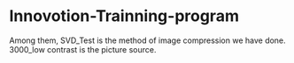 # Innovotion-Trainning-program
Among them, SVD_Test is the method of image compression we have done.
3000_low contrast is the picture source.
